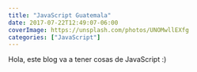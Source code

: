 ```yaml
---
title: "JavaScript Guatemala"
date: 2017-07-22T12:49:07-06:00
coverImage: https://unsplash.com/photos/UNOMwllEXfg
categories: ["JavaScript"]
---
```


Hola, este blog va a tener cosas de JavaScript :)
